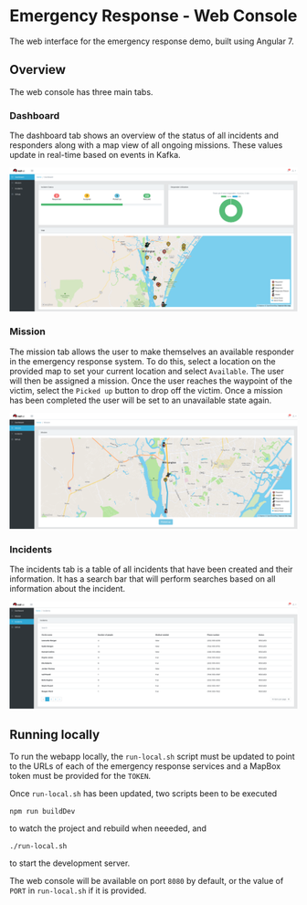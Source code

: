# Emergency Response - Web Console

The web interface for the emergency response demo, built using Angular 7.

## Overview

The web console has three main tabs.

### Dashboard

The dashboard tab shows an overview of the status of all incidents and
responders along with a map view of all ongoing missions. These values update
in real-time based on events in Kafka.

![dashboard](docs/screenshots/dashboard.png)

### Mission

The mission tab allows the user to make themselves an available responder in
the emergency response system. To do this, select a location on the provided
map to set your current location and select `Available`. The user will then be
assigned a mission. Once the user reaches the waypoint of the victim, select
the `Picked up` button to drop off the victim. Once a mission has been
completed the user will be set to an unavailable state again.

![mission](docs/screenshots/mission.png)

### Incidents

The incidents tab is a table of all incidents that have been created and their
information. It has a search bar that will perform searches based on all
information about the incident.

![incidents](docs/screenshots/incident.png)

## Running locally

To run the webapp locally, the `run-local.sh` script must be updated to point
to the URLs of each of the emergency response services and a MapBox token must
be provided for the `TOKEN`.

Once `run-local.sh` has been updated, two scripts been to be executed

```
npm run buildDev
```

to watch the project and rebuild when neeeded, and

```
./run-local.sh
```

to start the development server.

The web console will be available on port `8080` by default, or the value of
`PORT` in `run-local.sh` if it is provided.
